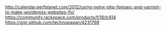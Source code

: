 http://calendar.perfplanet.com/2012/using-nginx-php-fpmapc-and-varnish-to-make-wordpress-websites-fly/
https://community.rackspace.com/products/f/18/t/414
https://gist.github.com/technopagan/4231769
